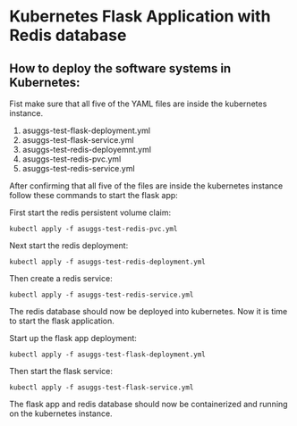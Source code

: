 
# Kubernetes Flask Application with Redis database

## How to deploy the software systems in Kubernetes:

Fist make sure that all five of the YAML files are inside the kubernetes instance.

1. asuggs-test-flask-deployment.yml
2. asuggs-test-flask-service.yml
3. asuggs-test-redis-deployemnt.yml
4. asuggs-test-redis-pvc.yml
5. asuggs-test-redis-service.yml

After confirming that all five of the files are inside the kubernetes instance
follow these commands to start the flask app:

First start the redis persistent volume claim:

`kubectl apply -f asuggs-test-redis-pvc.yml`

Next start the redis deployment:

`kubectl apply -f asuggs-test-redis-deployment.yml`

Then create a redis service:

`kubectl apply -f asuggs-test-redis-service.yml`

The redis database should now be deployed into kubernetes. Now it is 
time to start the flask application. 

Start up the flask app deployment:

`kubectl apply -f asuggs-test-flask-deployment.yml`

Then start the flask service:

`kubectl apply -f asuggs-test-flask-service.yml`

The flask app and redis database should now be containerized and running
on the kubernetes instance.
